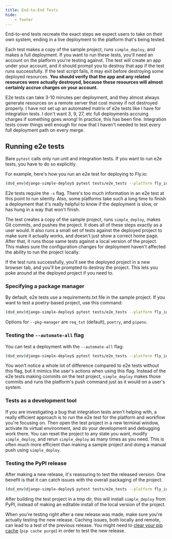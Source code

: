 ```yaml
---
title: End-to-End Tests
hide:
    - footer
---
```


End-to-end tests recreate the exact steps we expect users to take on their own system, ending in a live deployment to the platform that's being tested.

Each test makes a copy of the sample project, runs `simple_deploy`, and makes a full deployment. If you want to run these tests, you'll need an account on the platform you're testing against. The test will create an app under your account, and it should prompt you to destroy that app if the test runs successfully. If the test script fails, it may exit before destroying some deployed resources. **You should verify that the app and any related resources were actually destroyed, because these resources will almost certainly accrue charges on your account.**

E2e tests can take 3-10 minutes per deployment, and they almost always generate resources on a remote server that cost money if not destroyed properly. I have not set up an automated matrix of e2e tests like I have for integration tests. I don't want 3, 9, 27, etc full deployments accruing charges if something goes wrong! In practice, this has been fine. Integration tests cover things well enough for now that I haven't needed to test every full deployment path on every merge.

Running e2e tests
---

Bare `pytest` calls only run unit and integration tests. If you want to run e2e tests, you have to do so explicitly.

For example, here's how you run an e2e test for deploying to Fly.io:

```sh
(dsd_env)django-simple-deploy$ pytest tests/e2e_tests --platform fly_io -s
```

E2e tests require the `-s` flag. There's too much information in an e2e test at this point to run silently. Also, some platforms take such a long time to finish a deployment that it's really helpful to know if the deployment is slow, or has hung in a way that won't finish.

The test creates a copy of the sample project, runs `simple_deploy`, makes Git commits, and pushes the project. It does all of these steps exactly as a user would. It also runs a small set of tests against the deployed project to make sure it actually works, and doesn't just show a correct home page. After that, it runs those same tests against a local version of the project. This makes sure the configuration changes for deployment haven't affected the ability to run the project locally.

If the test runs successfully, you'll see the deployed project in a new browser tab, and you'll be prompted to destroy the project. This lets you poke around at the deployed project if you need to.

### Specifying a package manager

By default, e2e tests use a requirements.txt file in the sample project. If you want to test a poetry-based project, use this command:

```sh
(dsd_env)django-simple-deploy$ pytest tests/e2e_tests --platform fly_io --pkg-manager poetry -s
```

Options for `--pkg-manager` are `req_txt` (default), `poetry`, and `pipenv`.

### Testing the `--automate-all` flag

You can test a deployment with the `--automate-all` flag:

```sh
(dsd_env)django-simple-deploy$ pytest tests/e2e_tests --platform fly_io --automate-all -s
```

You won't notice a whole lot of difference compared to e2e tests without this flag, but it mimics the user's actions when using this flag. Instead of the e2e tests making commits on the test project, `simple_deploy` makes those commits and runs the platform's push command just as it would on a user's system.

### Tests as a development tool

If you are investigating a bug that integration tests aren't helping with, a really efficient approach is to run the e2e test for the platform and workflow you're focusing on. Then open the test project in a new terminal window, activate its virtual environment, and do your development and debugging work there. You can reset the project to any state you want, modify `simple_deploy`, and rerun `simple_deploy` as many times as you need. This is often much more efficient than making a sample project and doing a manual push using `simple_deploy`.

### Testing the PyPI release

After making a new release, it's reassuring to test the released version. One benefit is that it can catch issues with the overall packaging of the project.

```sh
(dsd_env)django-simple-deploy$ pytest tests/e2e_tests --platform fly_io --pypi -s
```

After building the test project in a tmp dir, this will install `simple_deploy` from PyPI, instead of making an editable install of the local version of the project.

When you're testing right after a new release was made, make sure you're actually testing the new release. Caching issues, both locally and remote, can lead to a test of the previous release. You might need to [clear your pip cache](https://pip.pypa.io/en/stable/cli/pip_cache/) (`pip cache purge`) in order to test the new release.

